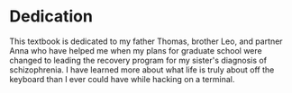 # Dedication

This textbook is dedicated to my father Thomas, brother Leo, and partner Anna
who have helped me when my plans for graduate school were changed to leading the
recovery program for my sister's diagnosis of schizophrenia. I have learned more
about what life is truly about off the keyboard than I ever could have while
hacking on a terminal.